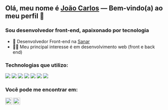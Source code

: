## Olá, meu nome é [João Carlos](https://joaocdfarias.github.io/) — Bem-vindo(a) ao meu perfil 👋

### Sou desenvolvedor front-end, apaixonado por tecnologia

- 💼 Desenvolvedor Front-end na [Sanar](https://www.sanarmed.com/)
- 👨‍🎓 Meu principal interesse é em desenvolvimento web (front e back end)

### Technologias que utilizo:

<img src="https://img.shields.io/badge/TypeScript-3178C6?logo=TypeScript&logoColor=FFF&style=flat-square"> <img src="https://img.shields.io/badge/-SASS-cc6699?style=flat&logo=sass&logoColor=ffffff"> <img src="https://img.shields.io/badge/-React-000000?style=flat&logo=react&logoColor=00c8ff"> <img src="https://img.shields.io/badge/-ExpressJS-787878?style=flat"> <img src="https://img.shields.io/badge/-NodeJS-3C873A?style=flat&logo=Node.js&logoColor=white"> <img src="http://img.shields.io/badge/-VSCode-007ACC?style=flat&logo=visual%20studio%20code&logoColor=white"> <img src="http://img.shields.io/badge/-NextJS-black?style=flat&logo=vercel&logoColor=white">

### Você pode me encontrar em:

[<img align="left" alt="João | Twitter" width="22px" src="https://cdn.jsdelivr.net/npm/simple-icons@v3/icons/twitter.svg" />][twitter]
[<img align="left" alt="João | LinkedIn" width="22px" src="https://cdn.jsdelivr.net/npm/simple-icons@v3/icons/linkedin.svg" />][linkedin]

<br />

[twitter]: https://www.twitter.com/joaocdfarias
[linkedin]: https://www.linkedin.com/in/joaocdfarias

<br />
